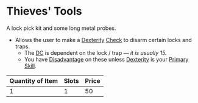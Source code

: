 # Thieves' Tools

A lock pick kit and some long metal probes.

- Allows the user to make a [Dexterity](../../../Player%20Characters/The%20Ability%20Scores/Dexterity.md) [Check](../../../Game%20Procedures/Core%20Procedures/Check.md) to disarm certain locks and traps.
	- The [DC](../../../Game%20Procedures/Core%20Procedures/DC.md) is dependent on the lock / trap — *it is usually 15.*
	- You have [Disadvantage](../../../Game%20Procedures/Die%20Rolling%20Mechanics/Disadvantage.md) on these unless [Dexterity](../../../Player%20Characters/The%20Ability%20Scores/Dexterity.md) is your [Primary Skill](../../../Player%20Characters/Backgrounds/Primary%20Skill.md).

| Quantity of Item |  Slots | Price |
| ---------------- | ------ | ----- |
| 1                | 1      | 50    |
